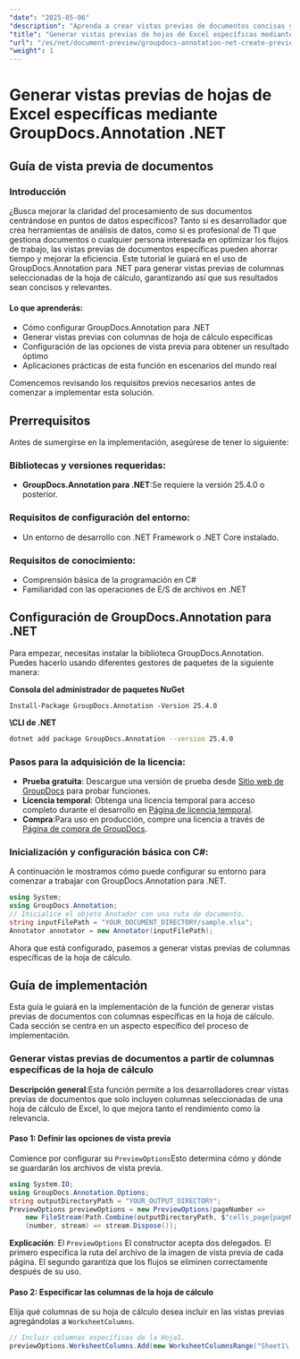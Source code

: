 ```yaml
---
"date": "2025-05-06"
"description": "Aprenda a crear vistas previas de documentos concisas y relevantes a partir de columnas específicas de la hoja de cálculo con GroupDocs.Annotation para .NET. Ideal para optimizar los flujos de trabajo en el análisis de datos y la gestión de TI."
"title": "Generar vistas previas de hojas de Excel específicas mediante GroupDocs.Annotation .NET"
"url": "/es/net/document-preview/groupdocs-annotation-net-create-previews-worksheet-columns/"
"weight": 1
---
```


# Generar vistas previas de hojas de Excel específicas mediante GroupDocs.Annotation .NET
## Guía de vista previa de documentos
### Introducción
¿Busca mejorar la claridad del procesamiento de sus documentos centrándose en puntos de datos específicos? Tanto si es desarrollador que crea herramientas de análisis de datos, como si es profesional de TI que gestiona documentos o cualquier persona interesada en optimizar los flujos de trabajo, las vistas previas de documentos específicas pueden ahorrar tiempo y mejorar la eficiencia. Este tutorial le guiará en el uso de GroupDocs.Annotation para .NET para generar vistas previas de columnas seleccionadas de la hoja de cálculo, garantizando así que sus resultados sean concisos y relevantes.

#### Lo que aprenderás:
- Cómo configurar GroupDocs.Annotation para .NET
- Generar vistas previas con columnas de hoja de cálculo específicas
- Configuración de las opciones de vista previa para obtener un resultado óptimo
- Aplicaciones prácticas de esta función en escenarios del mundo real

Comencemos revisando los requisitos previos necesarios antes de comenzar a implementar esta solución.
## Prerrequisitos
Antes de sumergirse en la implementación, asegúrese de tener lo siguiente:

### Bibliotecas y versiones requeridas:
- **GroupDocs.Annotation para .NET**:Se requiere la versión 25.4.0 o posterior.

### Requisitos de configuración del entorno:
- Un entorno de desarrollo con .NET Framework o .NET Core instalado.

### Requisitos de conocimiento:
- Comprensión básica de la programación en C#
- Familiaridad con las operaciones de E/S de archivos en .NET
## Configuración de GroupDocs.Annotation para .NET
Para empezar, necesitas instalar la biblioteca GroupDocs.Annotation. Puedes hacerlo usando diferentes gestores de paquetes de la siguiente manera:

**Consola del administrador de paquetes NuGet**
```plaintext
Install-Package GroupDocs.Annotation -Version 25.4.0
```

**\CLI de .NET**
```bash
dotnet add package GroupDocs.Annotation --version 25.4.0
```

### Pasos para la adquisición de la licencia:
- **Prueba gratuita**: Descargue una versión de prueba desde [Sitio web de GroupDocs](https://releases.groupdocs.com/annotation/net/) para probar funciones.
- **Licencia temporal**: Obtenga una licencia temporal para acceso completo durante el desarrollo en [Página de licencia temporal](https://purchase.groupdocs.com/temporary-license/).
- **Compra**:Para uso en producción, compre una licencia a través de [Página de compra de GroupDocs](https://purchase.groupdocs.com/buy).
### Inicialización y configuración básica con C#:
A continuación le mostramos cómo puede configurar su entorno para comenzar a trabajar con GroupDocs.Annotation para .NET.
```csharp
using System;
using GroupDocs.Annotation;
// Inicialice el objeto Anotador con una ruta de documento.
string inputFilePath = "YOUR_DOCUMENT_DIRECTORY/sample.xlsx";
Annotator annotator = new Annotator(inputFilePath);
```
Ahora que está configurado, pasemos a generar vistas previas de columnas específicas de la hoja de cálculo.
## Guía de implementación
Esta guía le guiará en la implementación de la función de generar vistas previas de documentos con columnas específicas en la hoja de cálculo. Cada sección se centra en un aspecto específico del proceso de implementación.
### Generar vistas previas de documentos a partir de columnas específicas de la hoja de cálculo
**Descripción general**:Esta función permite a los desarrolladores crear vistas previas de documentos que solo incluyen columnas seleccionadas de una hoja de cálculo de Excel, lo que mejora tanto el rendimiento como la relevancia.
#### Paso 1: Definir las opciones de vista previa
Comience por configurar su `PreviewOptions`Esto determina cómo y dónde se guardarán los archivos de vista previa.
```csharp
using System.IO;
using GroupDocs.Annotation.Options;
string outputDirectoryPath = "YOUR_OUTPUT_DIRECTORY";
PreviewOptions previewOptions = new PreviewOptions(pageNumber => 
    new FileStream(Path.Combine(outputDirectoryPath, $"cells_page{pageNumber}.png"), FileMode.Create),
    (number, stream) => stream.Dispose());
```
**Explicación**: El `PreviewOptions` El constructor acepta dos delegados. El primero especifica la ruta del archivo de la imagen de vista previa de cada página. El segundo garantiza que los flujos se eliminen correctamente después de su uso.
#### Paso 2: Especificar las columnas de la hoja de cálculo
Elija qué columnas de su hoja de cálculo desea incluir en las vistas previas agregándolas a `WorksheetColumns`.
```csharp
// Incluir columnas específicas de la Hoja1.
previewOptions.WorksheetColumns.Add(new WorksheetColumnsRange("Sheet1\